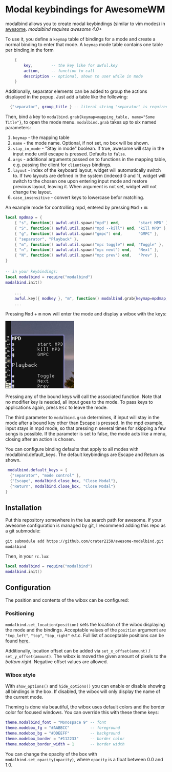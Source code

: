 # Modal keybindings for AwesomeWM

modalbind allows you to create modal keybindings (similar to vim modes) in
[awesome](https://awesomewm.org/). *modalbind requires awesome 4.0+*

To use it, you define a `keymap` table of bindings for a mode and
create a normal binding to enter that mode. A `keymap` mode table contains one
table per binding,in the form
```lua
	{
		key,        -- the key like for awful.key
		action,     -- function to call
		description -- optional, shown to user while in mode
	}
```

Additionally, separator elements can be added to group the actions displayed in
the popup. Just add a table like the following:
```lua
  {"separator", group_title } -- literal string "separator" is required.
```

Then, bind a key to `modalbind.grab{keymap=mapping_table, name="Some Title"}`,
to open the mode menu. `modalbind.grab` takes up to six named parameters:
1. `keymap` - the mapping table
2. `name` - the mode name. Optional, if not set, no box will be shown.
3. `stay_in_mode` - "Stay in mode" boolean. If true, awesome will stay in
the input mode until escape is pressed. Defaults to `false`.
4. `args` - additional arguments passed on to functions in the mapping table,
e.g. passing the client for `clientkeys` bindings.
5. `layout` - index of the keyboard layout, widget will automatically switch to. If two
layouts are defined in the system (indexed 0 and 1), widget will switch to the
chosen one upon entering input mode and restore previous layout,
leaving it. When argument is not set, widget will not change the layout.
6. `case_insensitive` - convert keys to lowercase befor matching.

An example mode for controlling mpd, entered by pressing <kbd>Mod</kbd> + <kbd>m</kbd>:

```lua
local mpdmap = {
	{ "s", function() awful.util.spawn("mpd") end,        "start MPD" },
	{ "S", function() awful.util.spawn("mpd --kill") end, "kill MPD" },
	{ "g", function() awful.util.spawn("gmpc") end,       "GMPC" },
	{ "separator", "Playback" },
	{ "m", function() awful.util.spawn("mpc toggle") end, "Toggle" },
	{ "n", function() awful.util.spawn("mpc next") end,   "Next" },
	{ "N", function() awful.util.spawn("mpc prev") end,   "Prev" },
}

-- in your keybindings:
local modalbind = require("modalbind")
modalbind.init()

	...
	awful.key({ modkey }, "m", function() modalbind.grab{keymap=mpdmap, name="MPD", stay_in_mode=true} end),
	...
```

Pressing <kbd>Mod</kbd> + <kbd>m</kbd> now will enter the mode and display a wibox with the keys:

![mpd wibox example](doc/example-mpd-wibox.png)

Pressing any of the bound keys will call the associated function. Note that no
modifier key is needed, all input goes to the mode. To pass keys to applications
again, press <kbd>Esc</kbd> to leave the mode.

The third parameter to `modalbind.grab` determines, if input will stay in the mode
after a bound key other than Escape is pressed. In the mpd example, input stays
in mpd mode, so that pressing <kbd>n</kbd> several times for skipping a few
songs is possible. If the parameter is set to false, the mode acts like a menu,
closing after an action is chosen.

You can configure binding defaults that apply to all modes with modalbind.default_keys. 
The default keybindings are Escape and Return as shown.

```lua
 modalbind.default_keys = {
  {"separator", "mode control" },
  {"Escape", modalbind.close_box, "Close Modal"},
  {"Return", modalbind.close_box, "Close Modal"}
}
```


## Installation

Put this repository somewhere in the lua search path for awesome. If your
awesome configuration is managed by git, I recommend adding this repo as a git
submodule:

```git submodule add https://github.com/crater2150/awesome-modalbind.git modalbind ```

Then, in your `rc.lua`:

```lua
local modalbind = require("modalbind")
modalbind.init()
```

## Configuration

The position and contents of the wibox can be configured:

### Positioning

`modalbind.set_location(position)` sets the location of the wibox
displaying the mode and the bindings. Acceptable values of the `position`
argument are `"top_left"`, `"top"`, `"top_right"` e.t.c. Full list of
acceptable positions can be found
[here](https://awesomewm.org/doc/api/libraries/awful.placement.html#align).

Additionally, location offset can be added via `set_x_offset(amount)` /
`set_y_offset(amount)`. The wibox is moved the given amount of pixels to the
*bottom right*. Negative offset values are allowed.

### Wibox style

With `show_options()` and `hide_options()` you can enable or disable showing all
bindings in the box. If disabled, the wibox will only display the name of the
current mode.

Theming is done via beautiful, the wibox uses default colors and the border
color for focused windows. You can override this with these theme keys:

```lua
theme.modalbind_font = "Monospace 9" -- font
theme.modebox_fg = "#AABBCC"         -- foreground
theme.modebox_bg = "#DDEEFF"         -- background
theme.modebox_border = "#112233"     -- border color
theme.modebox_border_width = 1       -- border width
```

You can change the opacity of the box with `modalbind.set_opacity(opacity)`,
where `opacity` is a float between 0.0 and 1.0.
